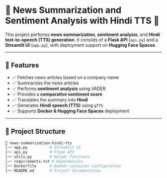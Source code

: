 # 📰 News Summarization and Sentiment Analysis with Hindi TTS 🎤

This project performs **news summarization**, **sentiment analysis**, and **Hindi text-to-speech (TTS) generation**. It consists of a **Flask API** (`api.py`) and a **Streamlit UI** (`app.py`), with deployment support on **Hugging Face Spaces**.

---

## 📌 Features
- ✅ Fetches news articles based on a company name  
- ✅ Summarizes the news articles  
- ✅ Performs **sentiment analysis** using VADER  
- ✅ Provides a **comparative sentiment score**  
- ✅ Translates the summary into **Hindi**  
- ✅ Generates **Hindi speech (TTS)** using `gTTS`  
- ✅ Supports **Docker & Hugging Face Spaces** deployment  

---

## 📁 Project Structure
```bash
📂 news-summarization-hindi-tts
│── app.py          # Streamlit UI
│── api.py          # Flask API
│── utils.py        # Helper functions
│── requirements.txt # Dependencies
│── Dockerfile      # Docker container configuration
│── README.md       # Project documentation
``` 
